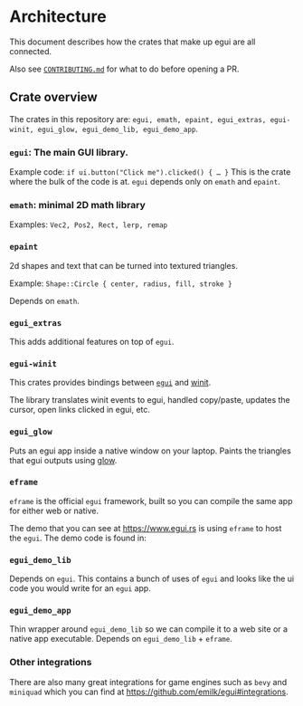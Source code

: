 # Architecture
This document describes how the crates that make up egui are all connected.

Also see [`CONTRIBUTING.md`](CONTRIBUTING.md) for what to do before opening a PR.


## Crate overview
The crates in this repository are: `egui, emath, epaint, egui_extras, egui-winit, egui_glow, egui_demo_lib, egui_demo_app`.

### `egui`: The main GUI library.
Example code: `if ui.button("Click me").clicked() { … }`
This is the crate where the bulk of the code is at. `egui` depends only on `emath` and `epaint`.

### `emath`: minimal 2D math library
Examples: `Vec2, Pos2, Rect, lerp, remap`

### `epaint`
2d shapes and text that can be turned into textured triangles.

Example: `Shape::Circle { center, radius, fill, stroke }`

Depends on `emath`.

### `egui_extras`
This adds additional features on top of `egui`.

### `egui-winit`
This crates provides bindings between [`egui`](https://github.com/emilk/egui) and [winit](https://crates.io/crates/winit).

The library translates winit events to egui, handled copy/paste, updates the cursor, open links clicked in egui, etc.

### `egui_glow`
Puts an egui app inside a native window on your laptop. Paints the triangles that egui outputs using [glow](https://github.com/grovesNL/glow).

### `eframe`
`eframe` is the official `egui` framework, built so you can compile the same app for either web or native.

The demo that you can see at <https://www.egui.rs> is using `eframe` to host the `egui`. The demo code is found in:

### `egui_demo_lib`
Depends on `egui`.
This contains a bunch of uses of `egui` and looks like the ui code you would write for an `egui` app.

### `egui_demo_app`
Thin wrapper around `egui_demo_lib` so we can compile it to a web site or a native app executable.
Depends on `egui_demo_lib` + `eframe`.

### Other integrations

There are also many great integrations for game engines such as `bevy` and `miniquad` which you can find at <https://github.com/emilk/egui#integrations>.
